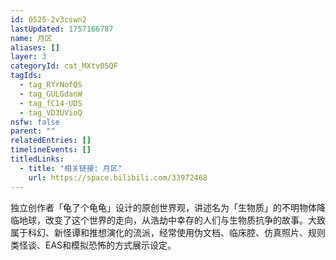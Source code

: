 ```yaml
---
id: 0525-2v3cswn2
lastUpdated: 1757166787
name: 月区
aliases: []
layer: 3
categoryId: cat_MXtv05QF
tagIds:
  - tag_RYrNofQS
  - tag_GULGdanW
  - tag_fC14-UDS
  - tag_VD3UVioQ
nsfw: false
parent: ""
relatedEntries: []
timelineEvents: []
titledLinks:
  - title: "相关链接: 月区"
    url: https://space.bilibili.com/33972468
---
```


独立创作者「龟了个龟龟」设计的原创世界观，讲述名为「生物质」的不明物体降临地球，改变了这个世界的走向，从浩劫中幸存的人们与生物质抗争的故事。大致属于科幻、新怪谭和推想演化的流派，经常使用伪文档、临床腔、仿真照片、规则类怪谈、EAS和模拟恐怖的方式展示设定。